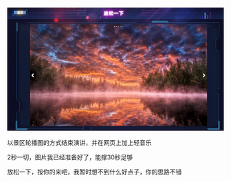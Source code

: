 

![](./images/15.png)

以景区轮播图的方式结束演讲，并在网页上加上轻音乐

2秒一切，图片我已经准备好了，能撑30秒足够


放松一下，按你的来吧，我暂时想不到什么好点子，你的思路不错
